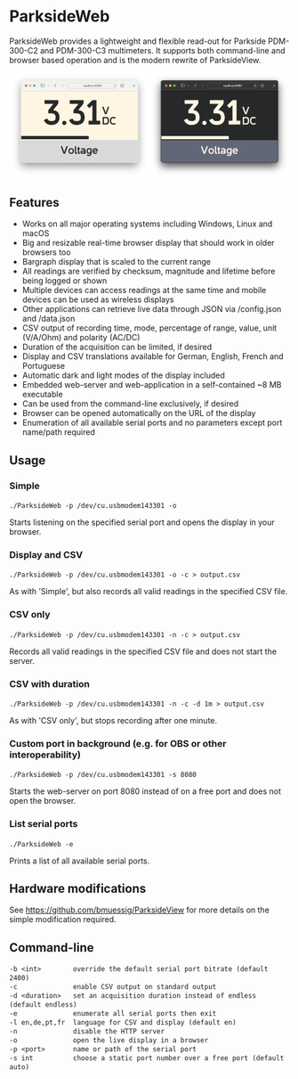 # ParksideWeb
ParksideWeb provides a lightweight and flexible read-out for Parkside PDM-300-C2 and PDM-300-C3 multimeters.
It supports both command-line and browser based operation and is the modern rewrite of ParksideView.

![Dark-mode and light-mode screenshot](screenshot.png)

## Features
- Works on all major operating systems including Windows, Linux and macOS
- Big and resizable real-time browser display that should work in older browsers too
- Bargraph display that is scaled to the current range
- All readings are verified by checksum, magnitude and lifetime before being logged or shown
- Multiple devices can access readings at the same time and mobile devices can be used as wireless displays
- Other applications can retrieve live data through JSON via /config.json and /data.json
- CSV output of recording time, mode, percentage of range, value, unit (V/A/Ohm) and polarity (AC/DC)
- Duration of the acquisition can be limited, if desired
- Display and CSV translations available for German, English, French and Portuguese
- Automatic dark and light modes of the display included
- Embedded web-server and web-application in a self-contained ~8 MB executable
- Can be used from the command-line exclusively, if desired
- Browser can be opened automatically on the URL of the display
- Enumeration of all available serial ports and no parameters except port name/path required

## Usage
### Simple
`./ParksideWeb -p /dev/cu.usbmodem143301 -o`

Starts listening on the specified serial port and opens the display in your browser.

### Display and CSV
`./ParksideWeb -p /dev/cu.usbmodem143301 -o -c > output.csv`

As with 'Simple', but also records all valid readings in the specified CSV file.

### CSV only
`./ParksideWeb -p /dev/cu.usbmodem143301 -n -c > output.csv`

Records all valid readings in the specified CSV file and does not start the server.

### CSV with duration
`./ParksideWeb -p /dev/cu.usbmodem143301 -n -c -d 1m > output.csv`

As with 'CSV only', but stops recording after one minute.

### Custom port in background (e.g. for OBS or other interoperability)
`./ParksideWeb -p /dev/cu.usbmodem143301 -s 8080`

Starts the web-server on port 8080 instead of on a free port and does not open the browser.

### List serial ports
`./ParksideWeb -e`

Prints a list of all available serial ports.

## Hardware modifications
See <https://github.com/bmuessig/ParksideView> for more details on the simple modification required.

## Command-line
```
-b <int>        override the default serial port bitrate (default 2400)
-c              enable CSV output on standard output
-d <duration>   set an acquisition duration instead of endless (default endless)
-e              enumerate all serial ports then exit
-l en,de,pt,fr  language for CSV and display (default en)
-n              disable the HTTP server
-o              open the live display in a browser
-p <port>       name or path of the serial port
-s int          choose a static port number over a free port (default auto)
```